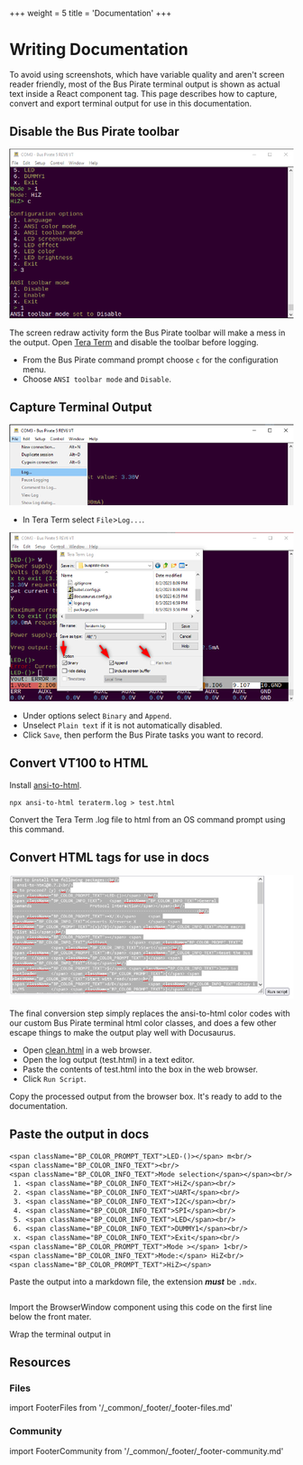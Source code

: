 +++
weight = 5
title = 'Documentation'
+++


# Writing Documentation

To avoid using screenshots, which have variable quality and aren't screen reader friendly, most of the Bus Pirate terminal output is shown as actual text inside a React component tag. This page describes how to capture, convert and export terminal output for use in this documentation.

## Disable the Bus Pirate toolbar

![Disable the Bus Pirate toolbar](./img/docs-disabletoolbar.png)

The screen redraw activity form the Bus Pirate toolbar will make a mess in the output. Open [Tera Term](https://ttssh2.osdn.jp/index.html.en) and disable the toolbar before logging.

* From the Bus Pirate command prompt choose ```c``` for the configuration menu. 
* Choose ```ANSI toolbar mode``` and ```Disable```.

## Capture Terminal Output
![Teraterm log menu](./img/teraterm-log.png)

* In Tera Term select ```File```>```Log...```.

![Teraterm log configuration](./img/teraterm-logsettings.png)

* Under options select ```Binary``` and ```Append```. 
* Unselect ```Plain text``` if it is not automatically disabled. 
* Click ```Save```, then perform the Bus Pirate tasks you want to record.

## Convert VT100 to HTML

Install [ansi-to-html](https://www.npmjs.com/package/ansi-to-html).

```
npx ansi-to-html teraterm.log > test.html
```

Convert the Tera Term .log file to html from an OS command prompt using this command.

## Convert HTML tags for use in docs
![Clean.html browser cleanup tool](./img/docs-cleanhtml.png)


The final conversion step simply replaces the ansi-to-html color codes with our custom Bus Pirate terminal html color classes, and does a few other escape things to make the output play well with Docusaurus.

* Open [clean.html](pathname:///clean.html) in a web browser. 
* Open the log output (test.html) in a text editor. 
* Paste the contents of test.html into the box in the web browser.
* Click ```Run Script```.

Copy the processed output from the browser box. It's ready to add to the documentation.

## Paste the output in docs

```
<span className="BP_COLOR_PROMPT_TEXT">LED-()></span> m<br/>
<span className="BP_COLOR_INFO_TEXT"><br/>
<span className="BP_COLOR_INFO_TEXT">Mode selection</span></span><br/>
 1. <span className="BP_COLOR_INFO_TEXT">HiZ</span><br/>
 2. <span className="BP_COLOR_INFO_TEXT">UART</span><br/>
 3. <span className="BP_COLOR_INFO_TEXT">I2C</span><br/>
 4. <span className="BP_COLOR_INFO_TEXT">SPI</span><br/>
 5. <span className="BP_COLOR_INFO_TEXT">LED</span><br/>
 6. <span className="BP_COLOR_INFO_TEXT">DUMMY1</span><br/>
 x. <span className="BP_COLOR_INFO_TEXT">Exit</span><br/>
<span className="BP_COLOR_PROMPT_TEXT">Mode ></span> 1<br/>
<span className="BP_COLOR_INFO_TEXT">Mode:</span> HiZ<br/>
<span className="BP_COLOR_PROMPT_TEXT">HiZ></span>
```

Paste the output into a markdown file, the extension ***must*** be ```.mdx```. 

```

```
Import the BrowserWindow component using this code on the first line below the front mater.

Wrap the terminal output in 

## Resources

### Files
import FooterFiles from '/_common/_footer/_footer-files.md'

<FooterFiles/>

### Community
import FooterCommunity from '/_common/_footer/_footer-community.md'

<FooterCommunity/>
